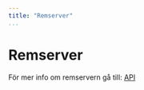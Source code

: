 ```yaml
---
title: "Remserver"
...
```

Remserver
=========================

För mer info om remservern gå till: [API](remserver-api)

